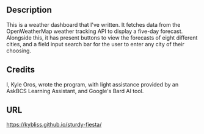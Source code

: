 ## Description

This is a weather dashboard that I've written. It fetches data from the OpenWeatherMap weather tracking API to display a five-day forecast. Alongside this, it has present buttons to view the forecasts of eight different cities, and a field input search bar for the user to enter any city of their choosing.

## Credits

I, Kyle Oros, wrote the program, with light assistance provided by an AskBCS Learning Assistant, and Google's Bard AI tool.

## URL

https://kybliss.github.io/sturdy-fiesta/